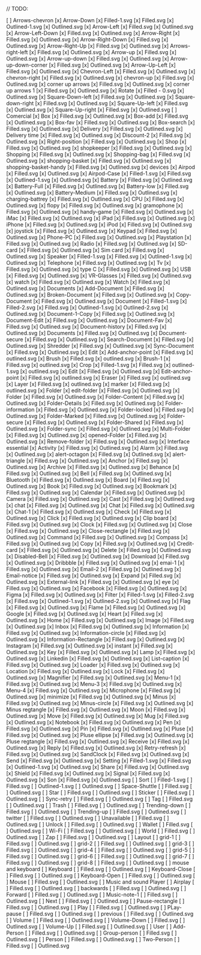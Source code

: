 // TODO:


[ ] Arrows-chevron
[x] Arrow-Down
[x]  Filled-1.svg
[x]  Filled.svg
[x]  Outlined-1.svg
[x]  Outlined.svg
[x] Arrow-Left
[x]  Filled.svg
[x]  Outlined.svg
[x] Arrow-Left-Down
[x]  Filled.svg
[x] Outlined.svg
[x] Arrow-Right
[x]  Filled.svg
[x]  Outlined.svg
[x] Arrow-Right-Down
[x]  Filled.svg
[x]  Outlined.svg
[x] Arrow-Right-Up
[x]  Filled.svg
[x]  Outlined.svg
[x] Arrows-right-left
[x]  Filled.svg
[x]  Outlined.svg
[x] Arrow-up
[x]  Filled.svg
[x]  Outlined.svg
[x] Arrow-up-down
[x]  Filled.svg
[x]  Outlined.svg
[x] Arrow-up-down-corner
[x]  Filled.svg
[x]  Outlined.svg
[x] Arrow-Up-Left
[x]  Filled.svg
[x]  Outlined.svg
[x] Chevron-Left
[x]  Filled.svg
[x]  Outlined.svg
[x] chevron-right
[x]  Filled.svg
[x]  Outlined.svg
[x] chevron-up
[x]  Filled.svg
[x]  Outlined.svg
[x] corner up arrows
[x]  Filled.svg
[x]  Outlined.svg
[x] corner up arrows 1
[x]  Filled.svg
[x]  Outlined.svg
[x] Rotate
[x]  Filled - 0.svg
[x]  Outlined.svg
[x] Square-Down-left
[x]  Filled.svg
[x]  Outlined.svg
[x] Square-down-right
[x]  Filled.svg
[x]  Outlined.svg
[x] Square-Up-left
[x]  Filled.svg
[x]  Outlined.svg
[x] Square-Up-right
[x] Filled.svg
[x] Outlined.svg
[ ] Comercial
[x] Box
[x]  Filled.svg
[x]  Outlined.svg
[x] Box-add
[x]  Filled.svg
[x]  Outlined.svg
[x] Box-fav
[x]  Filled.svg
[x]  Outlined.svg
[x] Box-search
[x]  Filled.svg
[x]  Outlined.svg
[x] Delivery
[x]  Filled.svg
[x]  Outlined.svg
[x] Delivery time
[x]  Filled.svg
[x]  Outlined.svg
[x] Discount-2
[x]  Filled.svg
[x]  Outlined.svg
[x] Right-position
[x]  Filled.svg
[x]  Outlined.svg
[x] Shop
[x]  Filled.svg
[x]  Outlined.svg
[x] shopkeeper
[x]  Filled.svg
[x]  Outlined.svg
[x] Shopping
[x]  Filled.svg
[x]  Outlined.svg
[x] Shopping-bag
[x]  Filled.svg
[x]  Outlined.svg
[x] shopping-basket
[x]  Filled.svg
[x]  Outlined.svg
[x] shopping-basket-handy
[x] Filled.svg
[x] Outlined.svg
[x] devices
[x] Airpod
[x]  Filled.svg
[x]  Outlined.svg
[x] Airpod-Case
[x]  Filled-1.svg
[x]  Filled.svg
[x]  Outlined-1.svg
[x]  Outlined.svg
[x] Battery
[x]  Filled.svg
[x]  Outlined.svg
[x] Battery-Full
[x]  Filled.svg
[x]  Outlined.svg
[x] Battery-low
[x]  Filled.svg
[x]  Outlined.svg
[x] Battery-Medium
[x]  Filled.svg
[x]  Outlined.svg
[x] charging-battrey
[x]  Filled.svg
[x]  Outlined.svg
[x] CPU
[x]  Filled.svg
[x]  Outlined.svg
[x] flopy
[x]  Filled.svg
[x]  Outlined.svg
[x] gramophone
[x]  Filled.svg
[x]  Outlined.svg
[x] handy-game
[x]  Filled.svg
[x]  Outlined.svg
[x] iMac
[x]  Filled.svg
[x]  Outlined.svg
[x] iPad
[x]  Filled.svg
[x]  Outlined.svg
[x] iPhone
[x]  Filled.svg
[x]  Outlined.svg
[x] iPod
[x]  Filled.svg
[x]  Outlined.svg
[x] joystick
[x]  Filled.svg
[x]  Outlined.svg
[x] Keypad
[x]  Filled.svg
[x]  Outlined.svg
[x] Phone-PC
[x]  Filled.svg
[x]  Outlined.svg
[x] Playstation
[x]  Filled.svg
[x]  Outlined.svg
[x] Radio
[x]  Filled.svg
[x]  Outlined.svg
[x] SD-card
[x]  Filled.svg
[x]  Outlined.svg
[x] Sim card
[x]  Filled.svg
[x]  Outlined.svg
[x] Speaker
[x]  Filled-1.svg
[x]  Filled.svg
[x]  Outlined-1.svg
[x]  Outlined.svg
[x] Telephone
[x]  Filled.svg
[x]  Outlined.svg
[x] Tv
[x]  Filled.svg
[x]  Outlined.svg
[x] type C
[x]  Filled.svg
[x]  Outlined.svg
[x] USB
[x]  Filled.svg
[x]  Outlined.svg
[x] VR-Glasses
[x]  Filled.svg
[x]  Outlined.svg
[x] watch
[x]  Filled.svg
[x]  Outlined.svg
[x] Watch
[x] Filled.svg
[x] Outlined.svg
[x] Documents
[x] Add-Document
[x]  Filled.svg
[x]  Outlined.svg
[x] Broken-Document
[x]  Filled.svg
[x]  Outlined.svg
[x] Copy-Document
[x]  Filled.svg
[x]  Outlined.svg
[x] Document
[x]  Filled-1.svg
[x]  Filled-2.svg
[x]  Filled.svg
[x]  Outlined-1.svg
[x]  Outlined-2.svg
[x]  Outlined.svg
[x] Document-1-Copy
[x]  Filled.svg
[x]  Outlined.svg
[x] Document-Edit
[x]  Filled.svg
[x]  Outlined.svg
[x] Document-Fav
[x]  Filled.svg
[x]  Outlined.svg
[x] Document-history
[x]  Filled.svg
[x]  Outlined.svg
[x] Documents
[x]  Filled.svg
[x]  Outlined.svg
[x] Document-secure
[x]  Filled.svg
[x]  Outlined.svg
[x] Search-Document
[x]  Filled.svg
[x]  Outlined.svg
[x] Shredder
[x]  Filled.svg
[x]  Outlined.svg
[x] Sync-Document
[x] Filled.svg
[x] Outlined.svg
[x] Edit
[x] Add-anchor-point
[x]  Filled.svg
[x]  outlined.svg
[x] Brush
[x]  Filled.svg
[x]  outlined.svg
[x] Brush-1
[x]  Filled.svg
[x]  outlined.svg
[x] Crop
[x]  Filled-1.svg
[x]  Filled.svg
[x]  outlined-1.svg
[x]  outlined.svg
[x] Edit
[x]  Filled.svg
[x]  Outlined.svg
[x] Edit-anchor-point
[x]  Filled.svg
[x]  outlined.svg
[x] Eraser
[x]  Filled.svg
[x]  outlined.svg
[x] Layer
[x]  Filled.svg
[x]  outlined.svg
[x] marker
[x]  Filled.svg
[x]  outlined.svg
[x] Folder
[x] edit-folder
[x]  Filled.svg
[x]  Outlined.svg
[x] Folder
[x]  Filled.svg
[x]  Outlined.svg
[x] Folder-Content
[x]  Filled.svg
[x]  Outlined.svg
[x] Folder-Details
[x]  Filled.svg
[x]  Outlined.svg
[x] Folder-information
[x]  Filled.svg
[x]  Outlined.svg
[x] Folder-locked
[x]  Filled.svg
[x]  Outlined.svg
[x] Folder-Marked
[x]  Filled.svg
[x]  Outlined.svg
[x] Folder-secure
[x]  Filled.svg
[x]  Outlined.svg
[x] Folder-Shared
[x]  Filled.svg
[x]  Outlined.svg
[x] Folder-sync
[x]  Filled.svg
[x]  Outlined.svg
[x] Multi-Folder
[x]  Filled.svg
[x]  Outlined.svg
[x] opened-Folder
[x]  Filled.svg
[x]  Outlined.svg
[x] Remove-folder
[x] Filled.svg
[x] Outlined.svg
[x] Interface essential
[x] Activity
[x]  Filled.svg
[x]  Outlined.svg
[x] Alarm
[x]  Filled.svg
[x]  Outlined.svg
[x] alert-octagon
[x]  Filled.svg
[x]  Outlined.svg
[x] alert-triangle
[x]  Filled.svg
[x]  Outlined.svg
[x] Anchor
[x]  Filled.svg
[x]  Outlined.svg
[x] Archive
[x]  Filled.svg
[x]  Outlined.svg
[x] Behance
[x]  Filled.svg
[x]  Outlined.svg
[x] Bell
[x]  Filled.svg
[x]  Outlined.svg
[x] Bluetooth
[x]  Filled.svg
[x]  Outlined.svg
[x] Board
[x]  Filled.svg
[x]  Outlined.svg
[x] Book
[x]  Filled.svg
[x]  Outlined.svg
[x] Bookmark
[x]  Filled.svg
[x]  Outlined.svg
[x] Calendar
[x]  Filled.svg
[x]  Outlined.svg
[x] Camera
[x]  Filled.svg
[x]  Outlined.svg
[x] Cast
[x]  Filled.svg
[x]  Outlined.svg
[x] chat
[x]  Filled.svg
[x]  Outlined.svg
[x] Chat
[x]  Filled.svg
[x]  Outlined.svg
[x] Chat-1
[x]  Filled.svg
[x]  Outlined.svg
[x] Check
[x]  Filled.svg
[x]  Outlined.svg
[x] Click
[x]  Filled.svg
[x]  Outlined.svg
[x] Clip board
[x]  Filled.svg
[x]  Outlined.svg
[x] Clock
[x]  Filled.svg
[x]  Outlined.svg
[x] Close
[x]  Filled.svg
[x]  Outlined.svg
[x] Close-rectangle
[x]  Filled.svg
[x]  Outlined.svg
[x] Command
[x]  Filled.svg
[x]  Outlined.svg
[x] Compass
[x]  Filled.svg
[x]  Outlined.svg
[x] Copy
[x]  Filled.svg
[x]  Outlined.svg
[x] Credit-card
[x]  Filled.svg
[x]  Outlined.svg
[x] Delete
[x]  Filled.svg
[x]  Outlined.svg
[x] Disabled-Bell
[x]  Filled.svg
[x]  Outlined.svg
[x] Download
[x]  Filled.svg
[x]  Outlined.svg
[x] Dribbble
[x]  Filled.svg
[x]  Outlined.svg
[x] emai-1
[x]  Filled.svg
[x]  Outlined.svg
[x] Email-2
[x]  Filled.svg
[x]  Outlined.svg
[x] Email-notice
[x]  Filled.svg
[x]  Outlined.svg
[x] Expand
[x]  Filled.svg
[x]  Outlined.svg
[x] External-link
[x]  Filled.svg
[x]  Outlined.svg
[x] eye
[x]  Filled.svg
[x]  Outlined.svg
[x] Facebook
[x]  Filled.svg
[x]  Outlined.svg
[x] Figma
[x]  Filled.svg
[x]  Outlined.svg
[x] Filter
[x]  Filled-1.svg
[x]  Filled-2.svg
[x]  Filled.svg
[x]  Outlined-1.svg
[x]  Outlined-2.svg
[x]  Outlined.svg
[x] Flag
[x]  Filled.svg
[x]  Outlined.svg
[x] Flame
[x]  Filled.svg
[x]  Outlined.svg
[x] Google
[x]  Filled.svg
[x]  Outlined.svg
[x] Heart
[x]  Filled.svg
[x]  Outlined.svg
[x] Home
[x]  Filled.svg
[x]  Outlined.svg
[x] Image
[x]  Filled.svg
[x]  Outlined.svg
[x] Inbox
[x]  Filled.svg
[x]  Outlined.svg
[x] Information
[x]  Filled.svg
[x]  Outlined.svg
[x] Information-circle
[x]  Filled.svg
[x]  Outlined.svg
[x] Information-Rectangle
[x]  Filled.svg
[x]  Outlined.svg
[x] Instagram
[x]  Filled.svg
[x]  Outlined.svg
[x] instant
[x]  Filled.svg
[x]  Outlined.svg
[x] Key
[x]  Filled.svg
[x]  Outlined.svg
[x] Lamp
[x]  Filled.svg
[x]  Outlined.svg
[x] Linkedin
[x]  Filled.svg
[x]  Outlined.svg
[x] List-caption
[x]  Filled.svg
[x]  Outlined.svg
[x] Loader
[x]  Filled.svg
[x]  Outlined.svg
[x] Location
[x]  Filled.svg
[x]  Outlined.svg
[x] Lock
[x]  Filled.svg
[x]  Outlined.svg
[x] Magnifier
[x]  Filled.svg
[x]  Outlined.svg
[x] Menu-1
[x]  Filled.svg
[x]  Outlined.svg
[x] Menu-3
[x]  Filled.svg
[x]  Outlined.svg
[x] Menu-4
[x]  Filled.svg
[x]  Outlined.svg
[x] Microphone
[x]  Filled.svg
[x]  Outlined.svg
[x] minimize
[x]  Filled.svg
[x]  Outlined.svg
[x] Minus
[x]  Filled.svg
[x]  Outlined.svg
[x] Minus-circle
[x]  Filled.svg
[x]  Outlined.svg
[x] Minus regtangle
[x]  Filled.svg
[x]  Outlined.svg
[x] Moon
[x]  Filled.svg
[x]  Outlined.svg
[x] Move
[x]  Filled.svg
[x]  Outlined.svg
[x] Mug
[x]  Filled.svg
[x]  Outlined.svg
[x] Notebook
[x]  Filled.svg
[x]  Outlined.svg
[x] Pen
[x]  Filled.svg
[x]  Outlined.svg
[x] Pin
[x]  Filled.svg
[x]  Outlined.svg
[x] Pluse
[x]  Filled.svg
[x]  Outlined.svg
[x] Pluse ellipse
[x]  Filled.svg
[x]  Outlined.svg
[x] Pluse regtangle
[x]  Filled.svg
[x]  Outlined.svg
[x] Receive
[x]  Filled.svg
[x]  Outlined.svg
[x] Reply
[x]  Filled.svg
[x]  Outlined.svg
[x] Retry-refresh
[x]  Filled.svg
[x]  Outlined.svg
[x] SandClock
[x]  Filled.svg
[x]  Outlined.svg
[x] Send
[x]  Filled.svg
[x]  Outlined.svg
[x] Setting
[x]  Filled-1.svg
[x]  Filled.svg
[x]  Outlined-1.svg
[x]  Outlined.svg
[x] Share
[x]  Filled.svg
[x]  Outlined.svg
[x] Shield
[x]  Filled.svg
[x]  Outlined.svg
[x] Signal
[x]  Filled.svg
[x]  Outlined.svg
[x] Son
[x]  Filled.svg
[x]  Outlined.svg
[ ] Sort
[ ]  Filled-1.svg
[ ]  Filled.svg
[ ]  Outlined-1.svg
[ ]  Outlined.svg
[ ] Space-Shuttle
[ ]  Filled.svg
[ ]  Outlined.svg
[ ] Star
[ ]  Filled.svg
[ ]  Outlined.svg
[ ] Sticker
[ ]  Filled.svg
[ ]  Outlined.svg
[ ] Sync-retry
[ ]  Filled.svg
[ ]  Outlined.svg
[ ] Tag
[ ]  Filled.svg
[ ]  Outlined.svg
[ ] Trash
[ ]  Filled.svg
[ ]  Outlined.svg
[ ] Trending-down
[ ]  Filled.svg
[ ]  Outlined.svg
[ ] Trending-up
[ ]  Filled.svg
[ ]  Outlined.svg
[ ] twitter
[ ]  Filled.svg
[ ]  Outlined.svg
[ ] Unavailable
[ ]  Filled.svg
[ ]  Outlined.svg
[ ] Unlock
[ ]  Filled.svg
[ ]  Outlined.svg
[ ] Wallet
[ ]  Filled.svg
[ ]  Outlined.svg
[ ] Wi-Fi
[ ]  Filled.svg
[ ]  Outlined.svg
[ ] World
[ ]  Filled.svg
[ ]  Outlined.svg
[ ] Zap
[ ] Filled.svg
[ ] Outlined.svg
[ ] Layout
[ ] grid-1
[ ]  Filled.svg
[ ]  Outlined.svg
[ ] grid-2
[ ]  Filled.svg
[ ]  Outlined.svg
[ ] grid-3
[ ]  Filled.svg
[ ]  Outlined.svg
[ ] grid-4
[ ]  Filled.svg
[ ]  Outlined.svg
[ ] grid-5
[ ]  Filled.svg
[ ]  Outlined.svg
[ ] grid-6
[ ]  Filled.svg
[ ]  Outlined.svg
[ ] grid-7
[ ]  Filled.svg
[ ]  Outlined.svg
[ ] grid-8
[ ] Filled.svg
[ ] Outlined.svg
[ ] mouse and keyboard
[ ] Keyboard
[ ]  Filled.svg
[ ]  Outlined.svg
[ ] Keyboard-Close
[ ]  Filled.svg
[ ]  Outlined.svg
[ ] Keyboard-Open
[ ]  Filled.svg
[ ]  Outlined.svg
[ ] Mouse
[ ] Filled.svg
[ ] Outlined.svg
[ ] Music and sound Player
[ ] Airplay
[ ]  Filled.svg
[ ]  Outlined.svg
[ ] backwards
[ ]  Filled.svg
[ ]  Outlined.svg
[ ] Forward
[ ]  Filled.svg
[ ]  Outlined.svg
[ ] Music-note-1
[ ]  Filled.svg
[ ]  Outlined.svg
[ ] Next
[ ]  Filled.svg
[ ]  Outlined.svg
[ ] Pause-rectangle
[ ]  Filled.svg
[ ]  Outlined.svg
[ ] Play
[ ]  Filled.svg
[ ]  Outlined.svg
[ ] PLay-pause
[ ]  Filled.svg
[ ]  Outlined.svg
[ ] previous
[ ]  Filled.svg
[ ]  Outlined.svg
[ ] Volume
[ ]  Filled.svg
[ ]  Outlined.svg
[ ] Volume-Down
[ ]  Filled.svg
[ ]  Outlined.svg
[ ] Volume-Up
[ ] Filled.svg
[ ] Outlined.svg
[ ] User
[ ] Add-Person
[ ]  Filled.svg
[ ]  Outlined.svg
[ ] Group-person
[ ]  Filled.svg
[ ]  Outlined.svg
[ ] Person
[ ]  Filled.svg
[ ]  Outlined.svg
[ ] Two-Person
[ ] Filled.svg
[ ] Outlined.svg

